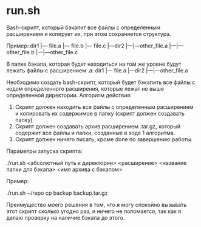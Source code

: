 # run.sh

Bash-скрипт, который бэкапит все файлы с определенным расширением и копирует их, при этом сохраняется структура.

Пример: 
dir1
|— file.a
|— file.b
|— file.c
|—dir2
|—|—other_file.a
|—|—other_file.b
|—|—other_file.c

В папке бэкапа, которая будет находиться на том же уровне будут лежать файлы с раcширением .a:
dir1
|— file.a
|—dir2
|—|—other_file.a

Необходимо создать bash-скрипт, который будет бэкапить все файлы с кодом определенного расширения, которые лежат не выше определенной директории.
Алгоритм действия:
1. Скрипт должен находить все файлы с определенным расширением и копировать их содержимое в папку (скрипт должен создавать папку)
2. Скрипт должен создавать архив расширением .tar.gz, который содержит все файлы и папки, созданные в ходе 1 алгоритма.
3. Скрипт должен ничего писать, кроме done по завершению работы.

Параметры запуска скрипта:

./run.sh <абсолютный путь к директории> <расширение> <название папки для бэкапа> <имя архива с бэкапом>

Пример:

./run.sh ~/repo cp backup backup.tar.gz

Преимущество моего решения в том, что я могу спокойно вызывать этот скрипт сколько угодно раз, и ничего не поломается, так как я делаю проверку на наличие бэкапа до этого.
